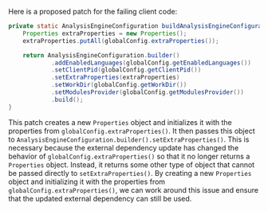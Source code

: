 Here is a proposed patch for the failing client code:

```java
private static AnalysisEngineConfiguration buildAnalysisEngineConfiguration() {
    Properties extraProperties = new Properties();
    extraProperties.putAll(globalConfig.extraProperties());

    return AnalysisEngineConfiguration.builder()
            .addEnabledLanguages(globalConfig.getEnabledLanguages())
            .setClientPid(globalConfig.getClientPid())
            .setExtraProperties(extraProperties)
            .setWorkDir(globalConfig.getWorkDir())
            .setModulesProvider(globalConfig.getModulesProvider())
            .build();
}
```

This patch creates a new `Properties` object and initializes it with the properties from `globalConfig.extraProperties()`. It then passes this object to `AnalysisEngineConfiguration.builder().setExtraProperties()`. This is necessary because the external dependency update has changed the behavior of `globalConfig.extraProperties()` so that it no longer returns a `Properties` object. Instead, it returns some other type of object that cannot be passed directly to `setExtraProperties()`. By creating a new `Properties` object and initializing it with the properties from `globalConfig.extraProperties()`, we can work around this issue and ensure that the updated external dependency can still be used.